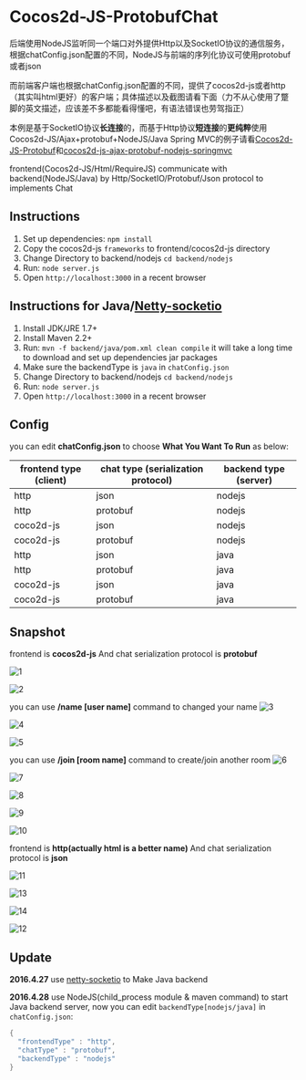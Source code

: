 # Cocos2d-JS-ProtobufChat
后端使用NodeJS监听同一个端口对外提供Http以及SocketIO协议的通信服务，根据chatConfig.json配置的不同，NodeJS与前端的序列化协议可使用protobuf或者json

而前端客户端也根据chatConfig.json配置的不同，提供了cocos2d-js或者http（其实叫html更好）的客户端；具体描述以及截图请看下面（力不从心使用了蹩脚的英文描述，应该差不多都能看得懂吧，有语法错误也劳驾指正）

本例是基于SocketIO协议**长连接**的，而基于Http协议**短连接**的**更纯粹**使用Cocos2d-JS/Ajax+protobuf+NodeJS/Java Spring MVC的例子请看[Cocos2d-JS-Protobuf](https://github.com/whg333/Cocos2d-JS-Protobuf)和[cocos2d-js-ajax-protobuf-nodejs-springmvc](https://github.com/whg333/cocos2d-js-ajax-protobuf-nodejs-springmvc)

frontend(Cocos2d-JS/Html/RequireJS) communicate with backend(NodeJS/Java) by Http/SocketIO/Protobuf/Json protocol to implements Chat

## Instructions
1. Set up dependencies: `npm install`
2. Copy the cocos2d-js `frameworks` to frontend/cocos2d-js directory
3. Change Directory to backend/nodejs `cd backend/nodejs`
4. Run: `node server.js`
5. Open `http://localhost:3000` in a recent browser

## Instructions for Java/[Netty-socketio](https://github.com/mrniko/netty-socketio)
1. Install JDK/JRE 1.7+
2. Install Maven 2.2+
3. Run: `mvn -f backend/java/pom.xml clean compile` it will take a long time to download and set up dependencies jar packages
4. Make sure the backendType is `java` in `chatConfig.json`
5. Change Directory to backend/nodejs `cd backend/nodejs`
6. Run: `node server.js`
7. Open `http://localhost:3000` in a recent browser


## Config
you can edit **chatConfig.json** to choose **What You Want To Run** as below:

| frontend type (client) | chat type (serialization protocol) | backend type (server) |
| ---------------------- | ---------------------------------- | -------------------- |
| http | json | nodejs |
| http | protobuf | nodejs |
| coco2d-js | json | nodejs |
| coco2d-js | protobuf | nodejs |
| http | json | java |
| http | protobuf | java |
| coco2d-js | json | java |
| coco2d-js | protobuf | java |

## Snapshot
frontend is **cocos2d-js** And chat serialization protocol is **protobuf**

![1](images/1.png)

![2](images/2.png)

you can use **/name [user name]** command to changed your name
![3](images/3.png)

![4](images/4.png)

![5](images/5.png)

you can use **/join [room name]** command to create/join another room
![6](images/6.png)

![7](images/7.png)

![8](images/8.png)

![9](images/9.png)

![10](images/10.png)

frontend is **http(actually html is a better name)** And chat serialization protocol is **json**

![11](images/11.png)

![13](images/13.png)

![14](images/14.png)

![12](images/12.png)

## Update
**2016.4.27** use [netty-socketio](https://github.com/mrniko/netty-socketio) to Make Java backend

**2016.4.28** use NodeJS(child_process module & maven command) to start Java backend server, now you can edit `backendType[nodejs/java]` in `chatConfig.json`:
```java
{
  "frontendType" : "http",
  "chatType" : "protobuf",
  "backendType" : "nodejs"
}
```
